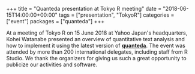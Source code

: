 +++
title = "Quanteda presentation at Tokyo R meeting"
date = "2018-06-15T14:00:00+00:00"
tags = ["presentation", "TokyoR"]
categories = ["event"]
packages = ["quanteda"]
+++

At a meeting of Tokyo R on 15 June 2018 at Yahoo Japan's headquarters, Kohei Watanabe presented an overview of quantitative text analysis and how to implement it using the latest version of [**quanteda**](https://quanteda.io).  The event was attended by more than 200 international delegates, including staff from R Studio.  We thank the organizers for giving us such a great opportunity to publicize our activities and software.
